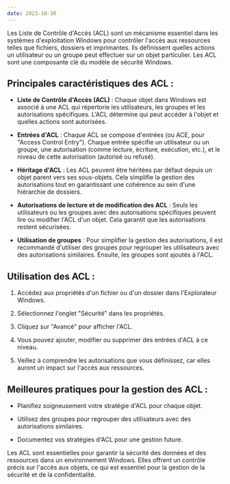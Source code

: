 ```yaml
---
date: 2023-10-30
---
```


Les Liste de Contrôle d'Accès (ACL) sont un mécanisme essentiel dans les systèmes d'exploitation Windows pour contrôler l'accès aux ressources telles que fichiers, dossiers et imprimantes. Ils définissent quelles actions un utilisateur ou un groupe peut effectuer sur un objet particulier. Les ACL sont une composante clé du modèle de sécurité Windows.

## Principales caractéristiques des ACL :

- **Liste de Contrôle d'Accès (ACL)** : Chaque objet dans Windows est associé à une ACL qui répertorie les utilisateurs, les groupes et les autorisations spécifiques. L'ACL détermine qui peut accéder à l'objet et quelles actions sont autorisées.

- **Entrées d'ACL** : Chaque ACL se compose d'entrées (ou ACE, pour "Access Control Entry"). Chaque entrée spécifie un utilisateur ou un groupe, une autorisation (comme lecture, écriture, exécution, etc.), et le niveau de cette autorisation (autorisé ou refusé).

- **Héritage d'ACL** : Les ACL peuvent être héritées par défaut depuis un objet parent vers ses sous-objets. Cela simplifie la gestion des autorisations tout en garantissant une cohérence au sein d'une hiérarchie de dossiers.

- **Autorisations de lecture et de modification des ACL** : Seuls les utilisateurs ou les groupes avec des autorisations spécifiques peuvent lire ou modifier l'ACL d'un objet. Cela garantit que les autorisations restent sécurisées.

- **Utilisation de groupes** : Pour simplifier la gestion des autorisations, il est recommandé d'utiliser des groupes pour regrouper les utilisateurs avec des autorisations similaires. Ensuite, les groupes sont ajoutés à l'ACL.

## Utilisation des ACL :

1. Accédez aux propriétés d'un fichier ou d'un dossier dans l'Explorateur Windows.

2. Sélectionnez l'onglet "Sécurité" dans les propriétés.

3. Cliquez sur "Avancé" pour afficher l'ACL.

4. Vous pouvez ajouter, modifier ou supprimer des entrées d'ACL à ce niveau.

5. Veillez à comprendre les autorisations que vous définissez, car elles auront un impact sur l'accès aux ressources.

## Meilleures pratiques pour la gestion des ACL :

- Planifiez soigneusement votre stratégie d'ACL pour chaque objet.

- Utilisez des groupes pour regrouper des utilisateurs avec des autorisations similaires.

- Documentez vos stratégies d'ACL pour une gestion future.

Les ACL sont essentielles pour garantir la sécurité des données et des ressources dans un environnement Windows. Elles offrent un contrôle précis sur l'accès aux objets, ce qui est essentiel pour la gestion de la sécurité et de la confidentialité.

